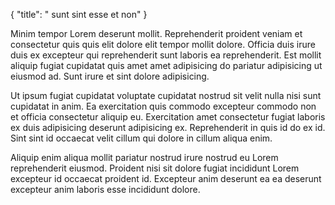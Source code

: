{
  "title": " sunt sint esse et non"
}

Minim tempor Lorem deserunt mollit. Reprehenderit proident veniam et consectetur quis quis elit dolore elit tempor mollit dolore. Officia duis irure duis ex excepteur qui reprehenderit sunt laboris ea reprehenderit. Est mollit aliquip fugiat cupidatat quis amet amet adipisicing do pariatur adipisicing ut eiusmod ad. Sunt irure et sint dolore adipisicing.

Ut ipsum fugiat cupidatat voluptate cupidatat nostrud sit velit nulla nisi sunt cupidatat in anim. Ea exercitation quis commodo excepteur commodo non et officia consectetur aliquip eu. Exercitation amet consectetur fugiat laboris ex duis adipisicing deserunt adipisicing ex. Reprehenderit in quis id do ex id. Sint sint id occaecat velit cillum qui dolore in cillum aliqua enim.

Aliquip enim aliqua mollit pariatur nostrud irure nostrud eu Lorem reprehenderit eiusmod. Proident nisi sit dolore fugiat incididunt Lorem excepteur id occaecat proident id. Excepteur anim deserunt ea ea deserunt excepteur anim laboris esse incididunt dolore.